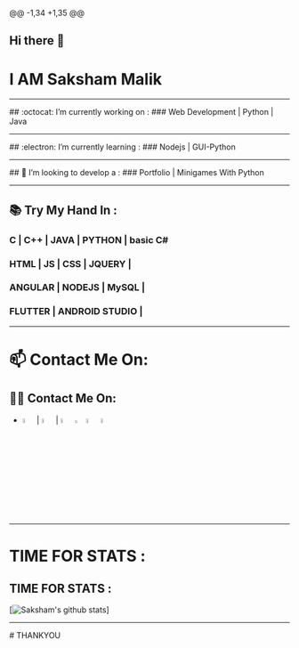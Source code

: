 @@ -1,34 +1,35 @@
## Hi there 👋
# I AM Saksham Malik
<hr>
##  :octocat: I’m currently working on :
### Web Development | Python  | Java
<hr>
##  :electron: I’m currently learning :
### Nodejs | GUI-Python
<hr>
## 🤔 I’m looking to develop a :
### Portfolio |  Minigames With Python
<hr>

## 📚	Try My Hand In :

### C | C++ | JAVA | PYTHON | basic C#
### HTML | JS | CSS | JQUERY |
### ANGULAR | NODEJS | MySQL |
### FLUTTER | ANDROID STUDIO |

<hr>

# 📫 Contact Me On:
## :man_technologist: Contact Me On:

* [<img src="https://sourcerer.io/icons/logo-sharing.svg" width="4.5%" alt="Sourcerer"/>](https://sourcerer.io/SaKsHaMaLiK) | [<img src="https://img.icons8.com/fluent/48/000000/instagram-new.png" width="4.5%"/>](https://www.instagram.com/saksham._.malik/) | [<img src="https://img.icons8.com/color/48/000000/linkedin.png" width="4.5%"/>](https://www.linkedin.com/in/saksham-malik-a7b13318b/)
[<img src="https://sourcerer.io/icons/logo-sharing.svg" width="3.5%" alt="Sourcerer"/>](https://sourcerer.io/SaKsHaMaLiK)  [<img src="https://img.icons8.com/fluent/48/000000/instagram-new.png" width="4.5%"/>](https://www.instagram.com/saksham._.malik/)  [<img src="https://img.icons8.com/color/48/000000/linkedin.png" width="4.5%"/>](https://www.linkedin.com/in/saksham-malik-a7b13318b/)

<hr>

# TIME FOR STATS :
## TIME FOR STATS :

[![Saksham's github stats](https://github-readme-stats.vercel.app/api?username=SaKsHaMaLiK&show_icons=true&theme=radical)]

<hr>
# THANKYOU
